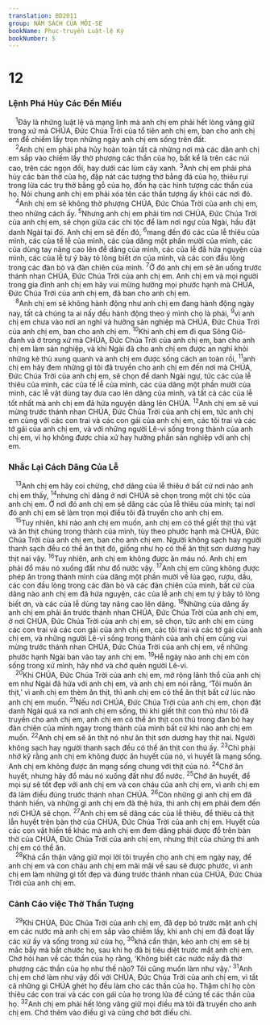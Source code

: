 ```yaml
---
translation: BD2011
group: NĂM SÁCH CỦA MÔI-SE
bookName: Phục-truyền Luật-lệ Ký 
bookNumber: 5
---
```


<div class="title"><h1>12</h1><h3>Lệnh Phá Hủy Các Ðền Miếu</h3></div>
<span class="verse phu_12_1"> <sup>1</sup>Ðây là những luật lệ và mạng lịnh mà anh chị em phải hết lòng vâng giữ trong xứ mà CHÚA, Ðức Chúa Trời của tổ tiên anh chị em, ban cho anh chị em để chiếm lấy trọn những ngày anh chị em sống trên đất.<br/></span>
<span class="verse phu_12_2"> <sup>2</sup>Anh chị em phải phá hủy hoàn toàn tất cả những nơi mà các dân anh chị em sắp vào chiếm lấy thờ phượng các thần của họ, bất kể là trên các núi cao, trên các ngọn đồi, hay dưới các lùm cây xanh. </span>
<span class="verse phu_12_3"><sup>3</sup>Anh chị em phải phá hủy các bàn thờ của họ, đập nát các tượng thờ bằng đá của họ, thiêu rụi trong lửa các trụ thờ bằng gỗ của họ, đốn hạ các hình tượng các thần của họ. Nói chung anh chị em phải xóa tên các thần tượng ấy khỏi các nơi đó.<br/></span>
<span class="verse phu_12_4"> <sup>4</sup>Anh chị em sẽ không thờ phượng CHÚA, Ðức Chúa Trời của anh chị em, theo những cách ấy. </span>
<span class="verse phu_12_5"><sup>5</sup>Nhưng anh chị em phải tìm nơi CHÚA, Ðức Chúa Trời của anh chị em, sẽ chọn giữa các chi tộc để làm nơi ngự của Ngài, hầu đặt danh Ngài tại đó. Anh chị em sẽ đến đó, </span>
<span class="verse phu_12_6"><sup>6</sup>mang đến đó các của lễ thiêu của mình, các của tế lễ của mình, các của dâng một phần mười của mình, các của dùng tay nâng cao lên để dâng của mình, các của lễ đã hứa nguyện của mình, các của lễ tự ý bày tỏ lòng biết ơn của mình, và các con đầu lòng trong các đàn bò và đàn chiên của mình. </span>
<span class="verse phu_12_7"><sup>7</sup>Ở đó anh chị em sẽ ăn uống trước thánh nhan CHÚA, Ðức Chúa Trời của anh chị em. Anh chị em và mọi người trong gia đình anh chị em hãy vui mừng hưởng mọi phước hạnh mà CHÚA, Ðức Chúa Trời của anh chị em, đã ban cho anh chị em.<br/></span>
<span class="verse phu_12_8"> <sup>8</sup>Anh chị em sẽ không hành động như anh chị em đang hành động ngày nay, tất cả chúng ta ai nấy đều hành động theo ý mình cho là phải, </span>
<span class="verse phu_12_9"><sup>9</sup>vì anh chị em chưa vào nơi an nghỉ và hưởng sản nghiệp mà CHÚA, Ðức Chúa Trời của anh chị em, ban cho anh chị em. </span>
<span class="verse phu_12_10"><sup>10</sup>Khi anh chị em đi qua Sông Giô-đanh và ở trong xứ mà CHÚA, Ðức Chúa Trời của anh chị em, ban cho anh chị em làm sản nghiệp, và khi Ngài đã cho anh chị em được an nghỉ khỏi những kẻ thù xung quanh và anh chị em được sống cách an toàn rồi, </span>
<span class="verse phu_12_11"><sup>11</sup>anh chị em hãy đem những gì tôi đã truyền cho anh chị em đến nơi mà CHÚA, Ðức Chúa Trời của anh chị em, sẽ chọn để danh Ngài ngự, tức các của lễ thiêu của mình, các của tế lễ của mình, các của dâng một phần mười của mình, các lễ vật dùng tay đưa cao lên dâng của mình, và tất cả các của lễ tốt nhất mà anh chị em đã hứa nguyện dâng lên CHÚA. </span>
<span class="verse phu_12_12"><sup>12</sup>Anh chị em sẽ vui mừng trước thánh nhan CHÚA, Ðức Chúa Trời của anh chị em, tức anh chị em cùng với các con trai và các con gái của anh chị em, các tôi trai và các tớ gái của anh chị em, và với những người Lê-vi sống trong thành của anh chị em, vì họ không được chia xứ hay hưởng phần sản nghiệp với anh chị em.<br/></span>
<div class="title"><h3>Nhắc Lại Cách Dâng Của Lễ</h3></div>
<span class="verse phu_12_13"> <sup>13</sup>Anh chị em hãy coi chừng, chớ dâng của lễ thiêu ở bất cứ nơi nào anh chị em thấy, </span>
<span class="verse phu_12_14"><sup>14</sup>nhưng chỉ dâng ở nơi CHÚA sẽ chọn trong một chi tộc của anh chị em. Ở nơi đó anh chị em sẽ dâng các của lễ thiêu của mình; tại nơi đó anh chị em sẽ làm trọn mọi điều tôi đã truyền cho anh chị em.<br/></span>
<span class="verse phu_12_15"> <sup>15</sup>Tuy nhiên, khi nào anh chị em muốn, anh chị em có thể giết thịt thú vật và ăn thịt chúng trong thành của mình, tùy theo phước hạnh mà CHÚA, Ðức Chúa Trời của anh chị em, ban cho anh chị em. Người không sạch hay người thanh sạch đều có thể ăn thịt đó, giống như họ có thể ăn thịt sơn dương hay thịt nai vậy. </span>
<span class="verse phu_12_16"><sup>16</sup>Tuy nhiên, anh chị em không được ăn máu nó. Anh chị em phải đổ máu nó xuống đất như đổ nước vậy. </span>
<span class="verse phu_12_17"><sup>17</sup>Anh chị em cũng không được phép ăn trong thành mình của dâng một phần mười về lúa gạo, rượu, dầu, các con đầu lòng trong các đàn bò và các đàn chiên của mình, bất cứ của dâng nào anh chị em đã hứa nguyện, các của lễ anh chị em tự ý bày tỏ lòng biết ơn, và các của lễ dùng tay nâng cao lên dâng. </span>
<span class="verse phu_12_18"><sup>18</sup>Những của dâng ấy anh chị em phải ăn trước thánh nhan CHÚA, Ðức Chúa Trời của anh chị em, ở nơi CHÚA, Ðức Chúa Trời của anh chị em, sẽ chọn, tức anh chị em cùng các con trai và các con gái của anh chị em, các tôi trai và các tớ gái của anh chị em, và những người Lê-vi sống trong thành của anh chị em cùng vui mừng trước thánh nhan CHÚA, Ðức Chúa Trời của anh chị em, về những phước hạnh Ngài ban vào tay anh chị em. </span>
<span class="verse phu_12_19"><sup>19</sup>Hễ ngày nào anh chị em còn sống trong xứ mình, hãy nhớ và chớ quên người Lê-vi.<br/></span>
<span class="verse phu_12_20"> <sup>20</sup>Khi CHÚA, Ðức Chúa Trời của anh chị em, mở rộng lãnh thổ của anh chị em như Ngài đã hứa với anh chị em, và anh chị em nói rằng, ‘Tôi muốn ăn thịt,’ vì anh chị em thèm ăn thịt, thì anh chị em có thể ăn thịt bất cứ lúc nào anh chị em muốn. </span>
<span class="verse phu_12_21"><sup>21</sup>Nếu nơi CHÚA, Ðức Chúa Trời của anh chị em, chọn đặt danh Ngài quá xa nơi anh chị em sống, thì khi giết thịt con thú như tôi đã truyền cho anh chị em, anh chị em có thể ăn thịt con thú trong đàn bò hay đàn chiên của mình ngay trong thành của mình bất cứ khi nào anh chị em muốn. </span>
<span class="verse phu_12_22"><sup>22</sup>Anh chị em sẽ ăn thịt nó như ăn thịt sơn dương hay thịt nai. Người không sạch hay người thanh sạch đều có thể ăn thịt con thú ấy. </span>
<span class="verse phu_12_23"><sup>23</sup>Chỉ phải nhớ kỹ rằng anh chị em không được ăn huyết của nó, vì huyết là mạng sống. Anh chị em không được ăn mạng sống chung với thịt của nó. </span>
<span class="verse phu_12_24"><sup>24</sup>Chớ ăn huyết, nhưng hãy đổ máu nó xuống đất như đổ nước. </span>
<span class="verse phu_12_25"><sup>25</sup>Chớ ăn huyết, để mọi sự sẽ tốt đẹp với anh chị em và con cháu của anh chị em, vì anh chị em đã làm điều đúng trước thánh nhan CHÚA. </span>
<span class="verse phu_12_26"><sup>26</sup>Còn những gì anh chị em đã thánh hiến, và những gì anh chị em đã thệ hứa, thì anh chị em phải đem đến nơi CHÚA sẽ chọn. </span>
<span class="verse phu_12_27"><sup>27</sup>Anh chị em sẽ dâng các của lễ thiêu, để thiêu cả thịt lẫn huyết trên bàn thờ của CHÚA, Ðức Chúa Trời của anh chị em. Huyết của các con vật hiến tế khác mà anh chị em đem dâng phải được đổ trên bàn thờ của CHÚA, Ðức Chúa Trời của anh chị em, nhưng thịt của chúng thì anh chị em có thể ăn.<br/></span>
<span class="verse phu_12_28"> <sup>28</sup>Khá cẩn thận vâng giữ mọi lời tôi truyền cho anh chị em ngày nay, để anh chị em và con cháu anh chị em mãi mãi về sau sẽ được phước, vì anh chị em làm những gì tốt đẹp và đúng trước thánh nhan của CHÚA, Ðức Chúa Trời của anh chị em.<br/></span>
<div class="title"><h3>Cảnh Cáo việc Thờ Thần Tượng</h3></div>
<span class="verse phu_12_29"> <sup>29</sup>Khi CHÚA, Ðức Chúa Trời của anh chị em, đã dẹp bỏ trước mặt anh chị em các nước mà anh chị em sắp vào chiếm lấy, khi anh chị em đã đoạt lấy các xứ ấy và sống trong xứ của họ, </span>
<span class="verse phu_12_30"><sup>30</sup>khá cẩn thận, kẻo anh chị em sẽ bị mắc bẫy mà bắt chước họ, sau khi họ đã bị tiêu diệt trước mắt anh chị em. Chớ hỏi han về các thần của họ rằng, ‘Không biết các nước nầy đã thờ phượng các thần của họ như thế nào? Tôi cũng muốn làm như vậy.’ </span>
<span class="verse phu_12_31"><sup>31</sup>Anh chị em chớ làm như vậy đối với CHÚA, Ðức Chúa Trời của anh chị em, vì tất cả những gì CHÚA ghét họ đều làm cho các thần của họ. Thậm chí họ còn thiêu các con trai và các con gái của họ trong lửa để cúng tế các thần của họ. </span>
<span class="verse phu_12_32"><sup>32</sup>Anh chị em phải hết lòng vâng giữ mọi điều mà tôi đã truyền cho anh chị em. Chớ thêm vào điều gì và cũng chớ bớt điều chi.<br/></span>
